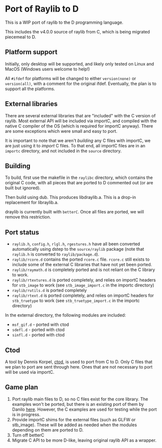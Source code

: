 # Port of Raylib to D

This is a WIP port of raylib to the D programming language.

This includes the v4.0.0 source of raylib from C, which is being migrated piecemeal to D.

## Platform support

Initially, only desktop will be supported, and likely only tested on Linux and MacOS (Windows users welcome to help!)

All `#ifdef` for platforms will be changed to either `version(none)` or `version(all)`, with a comment for the original ifdef. Eventually, the plan is to support all the platforms.

## External libraries

There are several external libraries that are "included" with the C version of raylib. Most external API will be included via importC, and compiled with the native C compiler of the OS (which is required for importC anyway). There are some exceptions which were small and easy to port.

It is important to note that we aren't *building* any C files with importC, we are just using it to *import* C files. To that end, all importC files are in an `importc` directory, and not included in the `source` directory.

## Building

To build, first use the makefile in the `raylibc` directory, which contains the original C code, with all pieces that are ported to D commented out (or are built but ignored).

Then build using dub. This produces libdraylib.a. This is a drop-in replacement for libraylib.a.

draylib is currently built with `betterC`. Once all files are ported, we will remove this restriction.

## Port status

* `raylib.h`, `config.h`, `rlgl.h`, `rgestures.h` have all been converted automatically using dstep to the `source/raylib` package (note that `raylib.h` is converted to `raylib/package.d`).
* `raylib/rcore.d` contains the ported `rcore.c` file. `rcore.c` still exists to include some of the external C libraries that have not yet been ported.
* `raylib/raymath.d` is completely ported and is not reliant on the C library to work.
* `raylib/rtextures.d` is ported completely, and relies on importC headers for `stb_image` to work (see `stb_image_import.c` in the importc directory)
* `raylib/rutils.d` is ported completely
* `raylib/rtext.d` is ported completely, and relies on importC headers for `stb_truetype` to work (see `stb_truetype_import.c` in the importc directory)

In the external directory, the following modules are included:

* `msf_gif.d` - ported with ctod
* `sdefl.d` - ported with ctod
* `sinfl.d` - ported with ctod

## Ctod

A tool by Dennis Korpel, [ctod](https://github.com/dkorpel/ctod), is used to port from C to D. Only C files that we plan to port are sent through here. Ones that are not necessary to port will be used via importC.

## Game plan

1. Port raylib main files to D, so no C files exist for the core library. The examples won't be ported, but there is an existing port of them by Danilo [here](https://github.com/schveiguy/raylib-d_examples). However, the C examples are used for testing while the port is in progress.
2. Provide importC shims for the external files (such as GLFW or stb_image). These will be added as needed when the modules depending on them are ported to D.
3. Turn off betterC
4. Migrate C API to be more D-like, leaving original raylib API as a wrapper.
